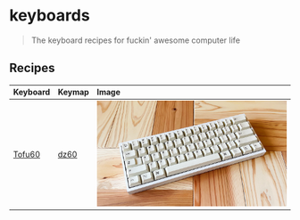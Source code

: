 # keyboards

> The keyboard recipes for fuckin' awesome computer life

## Recipes

| Keyboard                               | Keymap                           | Image                                   |
| :------------------------------------- | :------------------------------- | :-------------------------------------- |
| [Tofu60](./keyboards/tofu60/README.md) | [dz60](./keymaps/dz60/README.md) | ![Tofu60](./keyboards/tofu60/image.jpg) |
